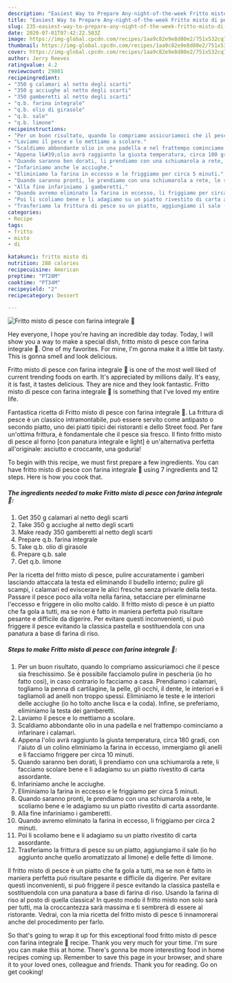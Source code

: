 ```yaml
---
description: "Easiest Way to Prepare Any-night-of-the-week Fritto misto di pesce con farina integrale 🌷"
title: "Easiest Way to Prepare Any-night-of-the-week Fritto misto di pesce con farina integrale 🌷"
slug: 235-easiest-way-to-prepare-any-night-of-the-week-fritto-misto-di-pesce-con-farina-integrale
date: 2020-07-01T07:42:22.583Z
image: https://img-global.cpcdn.com/recipes/1aa9c82e9e8d80e2/751x532cq70/fritto-misto-di-pesce-con-farina-integrale-🌷-recipe-main-photo.jpg
thumbnail: https://img-global.cpcdn.com/recipes/1aa9c82e9e8d80e2/751x532cq70/fritto-misto-di-pesce-con-farina-integrale-🌷-recipe-main-photo.jpg
cover: https://img-global.cpcdn.com/recipes/1aa9c82e9e8d80e2/751x532cq70/fritto-misto-di-pesce-con-farina-integrale-🌷-recipe-main-photo.jpg
author: Jerry Reeves
ratingvalue: 4.2
reviewcount: 29801
recipeingredient:
- "350 g calamari al netto degli scarti"
- "350 g acciughe al netto degli scarti"
- "350 gamberetti al netto degli scarti"
- "q.b. farina integrale"
- "q.b. olio di girasole"
- "q.b. sale"
- "q.b. limone"
recipeinstructions:
- "Per un buon risultato, quando lo compriamo assicuriamoci che il pesce sia freschissimo. Se è possibile facciamolo pulire in pescheria (io ho fatto così), in caso contrario lo facciamo a casa. Prendiamo i calamari, togliamo la penna di cartilagine, la pelle, gli occhi, il dente, le interiori e li tagliamoli ad anelli non troppo spessi. Eliminiamo le teste e le interiori delle acciughe (io ho tolto anche lisca e la coda). Infine, se preferiamo, eliminiamo la testa dei gamberetti."
- "Laviamo il pesce e lo mettiamo a scolare."
- "Scaldiamo abbondante olio in una padella e nel frattempo cominciamo a infarinare i calamari."
- "Appena l&#39;olio avrà raggiunto la giusta temperatura, circa 180 gradi, con l&#39;aiuto di un colino eliminiamo la farina in eccesso, immergiamo gli anelli e li facciamo friggere per circa 10 minuti."
- "Quando saranno ben dorati, li prendiamo con una schiumarola a rete, li facciamo scolare bene e li adagiamo su un piatto rivestito di carta assordante."
- "Infariniamo anche le acciughe."
- "Eliminiamo la farina in eccesso e le friggiamo per circa 5 minuti."
- "Quando saranno pronti, le prendiamo con una schiumarola a rete, le scoliamo bene e le adagiamo su un piatto rivestito di carta assordante."
- "Alla fine infariniamo i gamberetti."
- "Quando avremo eliminato la farina in eccesso, li friggiamo per circa 2 minuti."
- "Poi li scoliamo bene e li adagiamo su un piatto rivestito di carta assordante."
- "Trasferiamo la frittura di pesce su un piatto, aggiungiamo il sale (io ho aggiunto anche quello aromatizzato al limone) e delle fette di limone."
categories:
- Recipe
tags:
- fritto
- misto
- di

katakunci: fritto misto di 
nutrition: 288 calories
recipecuisine: American
preptime: "PT28M"
cooktime: "PT34M"
recipeyield: "2"
recipecategory: Dessert

---
```



![Fritto misto di pesce con farina integrale 🌷](https://img-global.cpcdn.com/recipes/1aa9c82e9e8d80e2/751x532cq70/fritto-misto-di-pesce-con-farina-integrale-🌷-recipe-main-photo.jpg)

Hey everyone, I hope you're having an incredible day today. Today, I will show you a way to make a special dish, fritto misto di pesce con farina integrale 🌷. One of my favorites. For mine, I'm gonna make it a little bit tasty. This is gonna smell and look delicious.

Fritto misto di pesce con farina integrale 🌷 is one of the most well liked of current trending foods on earth. It's appreciated by millions daily. It's easy, it is fast, it tastes delicious. They are nice and they look fantastic. Fritto misto di pesce con farina integrale 🌷 is something that I've loved my entire life.

Fantastica ricetta di Fritto misto di pesce con farina integrale 🌷. La frittura di pesce è un classico intramontabile, può essere servito come antipasto o secondo piatto, uno dei piatti tipici dei ristoranti e dello Street food. Per fare un&#39;ottima frittura, è fondamentale che il pesce sia fresco. Il finto fritto misto di pesce al forno [con panatura integrale e light] è un&#39;alternativa perfetta all&#39;originale: asciutto e croccante, una goduria!


To begin with this recipe, we must first prepare a few ingredients. You can have fritto misto di pesce con farina integrale 🌷 using 7 ingredients and 12 steps. Here is how you cook that.

<!--inarticleads1-->

##### The ingredients needed to make Fritto misto di pesce con farina integrale 🌷:

1. Get 350 g calamari al netto degli scarti
1. Take 350 g acciughe al netto degli scarti
1. Make ready 350 gamberetti al netto degli scarti
1. Prepare q.b. farina integrale
1. Take q.b. olio di girasole
1. Prepare q.b. sale
1. Get q.b. limone


Per la ricetta del fritto misto di pesce, pulire accuratamente i gamberi lasciando attaccata la testa ed eliminando il budello interno; pulire gli scampi, i calamari ed eviscerare le alici fresche senza privarle della testa. Passare il pesce poco alla volta nella farina, setacciare per eliminarne l&#39;eccesso e friggere in olio molto caldo. Il fritto misto di pesce è un piatto che fa gola a tutti, ma se non è fatto in maniera perfetta può risultare pesante e difficile da digerire. Per evitare questi inconvenienti, si può friggere il pesce evitando la classica pastella e sostituendola con una panatura a base di farina di riso. 

<!--inarticleads2-->

##### Steps to make Fritto misto di pesce con farina integrale 🌷:

1. Per un buon risultato, quando lo compriamo assicuriamoci che il pesce sia freschissimo. Se è possibile facciamolo pulire in pescheria (io ho fatto così), in caso contrario lo facciamo a casa. Prendiamo i calamari, togliamo la penna di cartilagine, la pelle, gli occhi, il dente, le interiori e li tagliamoli ad anelli non troppo spessi. Eliminiamo le teste e le interiori delle acciughe (io ho tolto anche lisca e la coda). Infine, se preferiamo, eliminiamo la testa dei gamberetti.
1. Laviamo il pesce e lo mettiamo a scolare.
1. Scaldiamo abbondante olio in una padella e nel frattempo cominciamo a infarinare i calamari.
1. Appena l&#39;olio avrà raggiunto la giusta temperatura, circa 180 gradi, con l&#39;aiuto di un colino eliminiamo la farina in eccesso, immergiamo gli anelli e li facciamo friggere per circa 10 minuti.
1. Quando saranno ben dorati, li prendiamo con una schiumarola a rete, li facciamo scolare bene e li adagiamo su un piatto rivestito di carta assordante.
1. Infariniamo anche le acciughe.
1. Eliminiamo la farina in eccesso e le friggiamo per circa 5 minuti.
1. Quando saranno pronti, le prendiamo con una schiumarola a rete, le scoliamo bene e le adagiamo su un piatto rivestito di carta assordante.
1. Alla fine infariniamo i gamberetti.
1. Quando avremo eliminato la farina in eccesso, li friggiamo per circa 2 minuti.
1. Poi li scoliamo bene e li adagiamo su un piatto rivestito di carta assordante.
1. Trasferiamo la frittura di pesce su un piatto, aggiungiamo il sale (io ho aggiunto anche quello aromatizzato al limone) e delle fette di limone.


Il fritto misto di pesce è un piatto che fa gola a tutti, ma se non è fatto in maniera perfetta può risultare pesante e difficile da digerire. Per evitare questi inconvenienti, si può friggere il pesce evitando la classica pastella e sostituendola con una panatura a base di farina di riso. Usando la farina di riso al posto di quella classica! In questo modo il fritto misto non solo sarà per tutti, ma la croccantezza sarà massima e ti sembrerà di essere al ristorante. Vedrai, con la mia ricetta del fritto misto di pesce ti innamorerai anche del procedimento per farlo. 

So that's going to wrap it up for this exceptional food fritto misto di pesce con farina integrale 🌷 recipe. Thank you very much for your time. I'm sure you can make this at home. There's gonna be more interesting food in home recipes coming up. Remember to save this page in your browser, and share it to your loved ones, colleague and friends. Thank you for reading. Go on get cooking!
